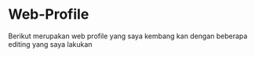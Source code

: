 # Web-Profile
Berikut merupakan web profile yang saya kembang kan dengan beberapa editing yang saya lakukan
